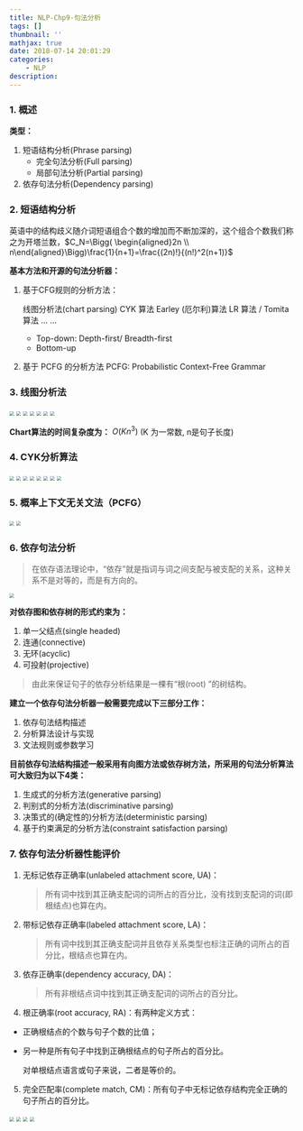 ```yaml
---
title: NLP-Chp9-句法分析
tags: []
thumbnail: ''
mathjax: true
date: 2018-07-14 20:01:29
categories:
	- NLP
description:
---
```


### 1. 概述

**类型：**

1. 短语结构分析(Phrase parsing)
   - 完全句法分析(Full parsing)
   - 局部句法分析(Partial parsing)
2. 依存句法分析(Dependency parsing)

### 2. 短语结构分析

英语中的结构歧义随介词短语组合个数的增加而不断加深的，这个组合个数我们称之为开塔兰数，$C_N=\Bigg( \begin{aligned}2n \\ n\end{aligned}\Bigg)\frac{1}{n+1}=\frac{(2n)!}{(n!)^2(n+1)}$

**基本方法和开源的句法分析器：**

1. 基于CFG规则的分析方法：

   线图分析法(chart parsing) 
   CYK 算法
   Earley (厄尔利)算法
   LR 算法 / Tomita 算法 … …

   - Top-down: Depth-first/ Breadth-first
   - Bottom-up

2. 基于 PCFG 的分析方法 PCFG: Probabilistic Context-Free Grammar

### 3. 线图分析法

<img src="https://cdn.jsdelivr.net/gh/xmzzyo/Blog@master/source/_posts/https://cdn.jsdelivr.net/gh/xmzzyo/Blog@master/source/_posts/https://cdn.jsdelivr.net/gh/xmzzyo/Blog@master/source/_posts/NLP-Chp9-句法分析/66788476.jpg" style="zoom:50%;" />

<img src="https://cdn.jsdelivr.net/gh/xmzzyo/Blog@master/source/_posts/https://cdn.jsdelivr.net/gh/xmzzyo/Blog@master/source/_posts/https://cdn.jsdelivr.net/gh/xmzzyo/Blog@master/source/_posts/NLP-Chp9-句法分析/32594558.jpg" style="zoom:50%;" />

<img src="https://cdn.jsdelivr.net/gh/xmzzyo/Blog@master/source/_posts/https://cdn.jsdelivr.net/gh/xmzzyo/Blog@master/source/_posts/https://cdn.jsdelivr.net/gh/xmzzyo/Blog@master/source/_posts/NLP-Chp9-句法分析/29679548.jpg" style="zoom:50%;" />

<img src="https://cdn.jsdelivr.net/gh/xmzzyo/Blog@master/source/_posts/https://cdn.jsdelivr.net/gh/xmzzyo/Blog@master/source/_posts/https://cdn.jsdelivr.net/gh/xmzzyo/Blog@master/source/_posts/NLP-Chp9-句法分析/77759849.jpg" style="zoom:50%;" />

<img src="https://cdn.jsdelivr.net/gh/xmzzyo/Blog@master/source/_posts/https://cdn.jsdelivr.net/gh/xmzzyo/Blog@master/source/_posts/https://cdn.jsdelivr.net/gh/xmzzyo/Blog@master/source/_posts/NLP-Chp9-句法分析/48133533.jpg" style="zoom:50%;" />

<img src="https://cdn.jsdelivr.net/gh/xmzzyo/Blog@master/source/_posts/https://cdn.jsdelivr.net/gh/xmzzyo/Blog@master/source/_posts/https://cdn.jsdelivr.net/gh/xmzzyo/Blog@master/source/_posts/NLP-Chp9-句法分析/57488942.jpg" style="zoom:50%;" />

<img src="https://cdn.jsdelivr.net/gh/xmzzyo/Blog@master/source/_posts/https://cdn.jsdelivr.net/gh/xmzzyo/Blog@master/source/_posts/https://cdn.jsdelivr.net/gh/xmzzyo/Blog@master/source/_posts/NLP-Chp9-句法分析/8184354.jpg" style="zoom:50%;" />

**Chart算法的时间复杂度为：**
$O(Kn^3)$ (K 为一常数, n是句子长度)

### 4. CYK分析算法

<img src="https://cdn.jsdelivr.net/gh/xmzzyo/Blog@master/source/_posts/https://cdn.jsdelivr.net/gh/xmzzyo/Blog@master/source/_posts/https://cdn.jsdelivr.net/gh/xmzzyo/Blog@master/source/_posts/NLP-Chp9-句法分析/46208169.jpg" style="zoom:50%;" />

<img src="https://cdn.jsdelivr.net/gh/xmzzyo/Blog@master/source/_posts/https://cdn.jsdelivr.net/gh/xmzzyo/Blog@master/source/_posts/https://cdn.jsdelivr.net/gh/xmzzyo/Blog@master/source/_posts/NLP-Chp9-句法分析/28024299.jpg" style="zoom:50%;" />



<img src="https://cdn.jsdelivr.net/gh/xmzzyo/Blog@master/source/_posts/https://cdn.jsdelivr.net/gh/xmzzyo/Blog@master/source/_posts/https://cdn.jsdelivr.net/gh/xmzzyo/Blog@master/source/_posts/NLP-Chp9-句法分析/79891438.jpg" style="zoom:50%;" />

<img src="https://cdn.jsdelivr.net/gh/xmzzyo/Blog@master/source/_posts/https://cdn.jsdelivr.net/gh/xmzzyo/Blog@master/source/_posts/https://cdn.jsdelivr.net/gh/xmzzyo/Blog@master/source/_posts/NLP-Chp9-句法分析/14010626.jpg" style="zoom:50%;" />

<img src="https://cdn.jsdelivr.net/gh/xmzzyo/Blog@master/source/_posts/https://cdn.jsdelivr.net/gh/xmzzyo/Blog@master/source/_posts/https://cdn.jsdelivr.net/gh/xmzzyo/Blog@master/source/_posts/NLP-Chp9-句法分析/77743394.jpg" style="zoom:50%;" />

<img src="https://cdn.jsdelivr.net/gh/xmzzyo/Blog@master/source/_posts/https://cdn.jsdelivr.net/gh/xmzzyo/Blog@master/source/_posts/https://cdn.jsdelivr.net/gh/xmzzyo/Blog@master/source/_posts/NLP-Chp9-句法分析/43168851.jpg" style="zoom:50%;" />

<img src="https://cdn.jsdelivr.net/gh/xmzzyo/Blog@master/source/_posts/https://cdn.jsdelivr.net/gh/xmzzyo/Blog@master/source/_posts/https://cdn.jsdelivr.net/gh/xmzzyo/Blog@master/source/_posts/NLP-Chp9-句法分析/57532977.jpg" style="zoom:50%;" />

<img src="https://cdn.jsdelivr.net/gh/xmzzyo/Blog@master/source/_posts/https://cdn.jsdelivr.net/gh/xmzzyo/Blog@master/source/_posts/https://cdn.jsdelivr.net/gh/xmzzyo/Blog@master/source/_posts/NLP-Chp9-句法分析/26327949.jpg" style="zoom:50%;" />

### 5. 概率上下文无关文法（PCFG）

<img src="https://cdn.jsdelivr.net/gh/xmzzyo/Blog@master/source/_posts/https://cdn.jsdelivr.net/gh/xmzzyo/Blog@master/source/_posts/https://cdn.jsdelivr.net/gh/xmzzyo/Blog@master/source/_posts/NLP-Chp9-句法分析/71881730.jpg" style="zoom:50%;" />

<img src="https://cdn.jsdelivr.net/gh/xmzzyo/Blog@master/source/_posts/https://cdn.jsdelivr.net/gh/xmzzyo/Blog@master/source/_posts/https://cdn.jsdelivr.net/gh/xmzzyo/Blog@master/source/_posts/NLP-Chp9-句法分析/10801535.jpg" style="zoom:50%;" />

### 6. 依存句法分析

> 在依存语法理论中，“依存”就是指词与词之间支配与被支配的关系，这种关系不是对等的，而是有方向的。

<img src="https://cdn.jsdelivr.net/gh/xmzzyo/Blog@master/source/_posts/https://cdn.jsdelivr.net/gh/xmzzyo/Blog@master/source/_posts/https://cdn.jsdelivr.net/gh/xmzzyo/Blog@master/source/_posts/NLP-Chp9-句法分析/31324242.jpg" style="zoom:50%;" />

**对依存图和依存树的形式约束为：**

1. 单一父结点(single headed)
2. 连通(connective)
3. 无环(acyclic)
4. 可投射(projective)

> 由此来保证句子的依存分析结果是一棵有“根(root) ”的树结构。

**建立一个依存句法分析器一般需要完成以下三部分工作：**

1. 依存句法结构描述
2. 分析算法设计与实现
3. 文法规则或参数学习

**目前依存句法结构描述一般采用有向图方法或依存树方法，所采用的句法分析算法可大致归为以下4类：**

1. 生成式的分析方法(generative parsing)
2. 判别式的分析方法(discriminative parsing)
3. 决策式的(确定性的)分析方法(deterministic parsing)
4. 基于约束满足的分析方法(constraint satisfaction parsing) 

### 7. 依存句法分析器性能评价

1. 无标记依存正确率(unlabeled attachment score, UA)：

   > 所有词中找到其正确支配词的词所占的百分比，没有找到支配词的词(即根结点)也算在内。

2. 带标记依存正确率(labeled attachment score, LA)：

   > 所有词中找到其正确支配词并且依存关系类型也标注正确的词所占的百分比，根结点也算在内。

3. 依存正确率(dependency accuracy, DA)：

   > 所有非根结点词中找到其正确支配词的词所占的百分比。

4. 根正确率(root accuracy, RA)：有两种定义方式：

- 正确根结点的个数与句子个数的比值；

- 另一种是所有句子中找到正确根结点的句子所占的百分比。

  对单根结点语言或句子来说，二者是等价的。

5. 完全匹配率(complete match, CM)：所有句子中无标记依存结构完全正确的句子所占的百分比。

<img src="https://cdn.jsdelivr.net/gh/xmzzyo/Blog@master/source/_posts/https://cdn.jsdelivr.net/gh/xmzzyo/Blog@master/source/_posts/https://cdn.jsdelivr.net/gh/xmzzyo/Blog@master/source/_posts/NLP-Chp9-句法分析/1559529.jpg" style="zoom:50%;" />

<img src="https://cdn.jsdelivr.net/gh/xmzzyo/Blog@master/source/_posts/https://cdn.jsdelivr.net/gh/xmzzyo/Blog@master/source/_posts/https://cdn.jsdelivr.net/gh/xmzzyo/Blog@master/source/_posts/NLP-Chp9-句法分析/67633229.jpg" style="zoom:50%;" />

<img src="https://cdn.jsdelivr.net/gh/xmzzyo/Blog@master/source/_posts/https://cdn.jsdelivr.net/gh/xmzzyo/Blog@master/source/_posts/https://cdn.jsdelivr.net/gh/xmzzyo/Blog@master/source/_posts/NLP-Chp9-句法分析/61531300.jpg" style="zoom:50%;" />

<img src="https://cdn.jsdelivr.net/gh/xmzzyo/Blog@master/source/_posts/https://cdn.jsdelivr.net/gh/xmzzyo/Blog@master/source/_posts/https://cdn.jsdelivr.net/gh/xmzzyo/Blog@master/source/_posts/NLP-Chp9-句法分析/95529832.jpg" style="zoom:50%;" />

